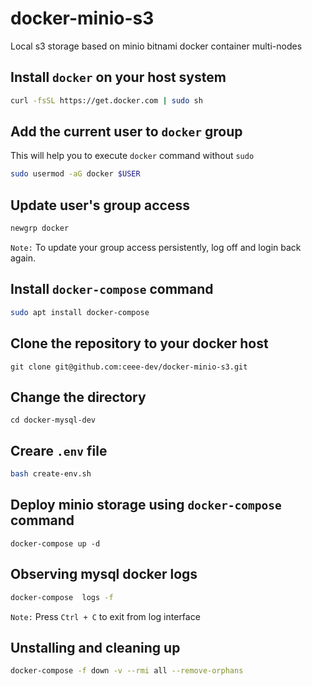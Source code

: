 # docker-minio-s3

Local s3 storage based on minio bitnami docker container multi-nodes

## Install `docker` on your host system

```bash
curl -fsSL https://get.docker.com | sudo sh
```

## Add the current user to `docker` group 

This will help you to execute `docker` command without  `sudo`

```bash
sudo usermod -aG docker $USER
```

##  Update user's group access 

```bash
newgrp docker
```

`Note:` To update your group access persistently, log off and login back again.
 
## Install `docker-compose` command

```bash
sudo apt install docker-compose
```

## Clone the repository to your docker host

```
git clone git@github.com:ceee-dev/docker-minio-s3.git
```

##  Change the directory 
 
```
cd docker-mysql-dev
```
 
## Creare `.env` file

```bash
bash create-env.sh 
```

## Deploy minio storage using `docker-compose` command

```
docker-compose up -d
```
## Observing mysql docker logs 

```bash
docker-compose  logs -f
```

`Note:`  Press  ```Ctrl + C``` to exit from log interface

## Unstalling and  cleaning up

```bash
docker-compose -f down -v --rmi all --remove-orphans
```

